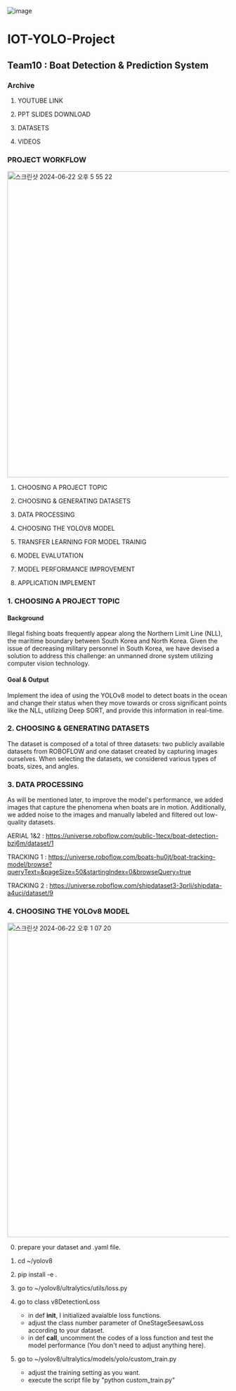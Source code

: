![image](https://github.com/jhjh-kim/IOT-YOLO-Project/assets/132179356/382c3104-d1fa-4ffe-857c-9dff6bcc03b0)
# IOT-YOLO-Project
## Team10 : Boat Detection & Prediction System




### Archive

1. YOUTUBE LINK

2. PPT SLIDES DOWNLOAD

3. DATASETS

4. VIDEOS


### PROJECT WORKFLOW

<img width="696" alt="스크린샷 2024-06-22 오후 5 55 22" src="https://github.com/jhjh-kim/IOT-YOLO-Project/assets/132179356/d7307214-c0fe-487e-9aa6-6bc0a29e80b6">

1. CHOOSING A PROJECT TOPIC

2. CHOOSING & GENERATING DATASETS

3. DATA PROCESSING

4. CHOOSING THE YOLOV8 MODEL

5. TRANSFER LEARNING FOR MODEL TRAINIG

6. MODEL EVALUTATION

7. MODEL PERFORMANCE IMPROVEMENT

8. APPLICATION IMPLEMENT


### 1. CHOOSING A PROJECT TOPIC
#### Background
Illegal fishing boats frequently appear along the Northern Limit Line (NLL), the maritime boundary between South Korea and North Korea. Given the issue of decreasing military personnel in South Korea, we have devised a solution to address this challenge: an unmanned drone system utilizing computer vision technology.

#### Goal & Output
Implement the idea of using the YOLOv8 model to detect boats in the ocean and change their status when they move towards or cross significant points like the NLL, utilizing Deep SORT, and provide this information in real-time.

### 2. CHOOSING & GENERATING DATASETS
The dataset is composed of a total of three datasets: two publicly available datasets from ROBOFLOW and one dataset created by capturing images ourselves. When selecting the datasets, we considered various types of boats, sizes, and angles.

### 3. DATA PROCESSING
As will be mentioned later, to improve the model's performance, we added images that capture the phenomena when boats are in motion. Additionally, we added noise to the images and manually labeled and filtered out low-quality datasets.

AERIAL 1&2 : https://universe.roboflow.com/public-1tecx/boat-detection-bzj6m/dataset/1

TRACKING 1 : https://universe.roboflow.com/boats-hu0jt/boat-tracking-model/browse?queryText=&pageSize=50&startingIndex=0&browseQuery=true

TRACKING 2 : https://universe.roboflow.com/shipdataset3-3prli/shipdata-a4ucj/dataset/9


### 4. CHOOSING THE YOLOv8 MODEL
<img width="715" alt="스크린샷 2024-06-22 오후 1 07 20" src="https://github.com/jhjh-kim/IOT-YOLO-Project/assets/132179356/9ac6dec0-b27b-44de-b099-10e3d49c7dd0">





0. prepare your dataset and .yaml file.

1. cd ~/yolov8

2. pip install -e .

3. go to ~/yolov8/ultralytics/utils/loss.py

4. go to class v8DetectionLoss
   - in def __init__, I initialized avaialble loss functions.
   - adjust the class number parameter of OneStageSeesawLoss according to your dataset.
   - in def __call__, uncomment the codes of a loss function and test the model performance (You don't need to adjust anything here).

5. go to ~/yolov8/ultralytics/models/yolo/custom_train.py
   - adjust the training setting as you want.
   - execute the script file by "python custom_train.py"
